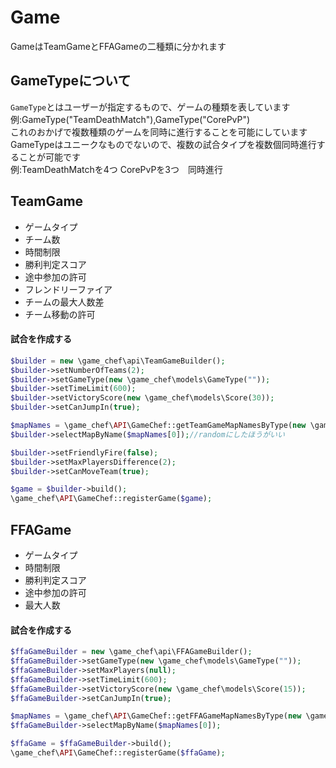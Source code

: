 # Game
GameはTeamGameとFFAGameの二種類に分かれます  

## GameTypeについて
`GameType`とはユーザーが指定するもので、ゲームの種類を表しています  
例:GameType("TeamDeathMatch"),GameType("CorePvP")  
これのおかげで複数種類のゲームを同時に進行することを可能にしています  
GameTypeはユニークなものでないので、複数の試合タイプを複数個同時進行することが可能です  
例:TeamDeathMatchを4つ CorePvPを3つ　同時進行   

## TeamGame
 - ゲームタイプ
 - チーム数
 - 時間制限
 - 勝利判定スコア
 - 途中参加の許可
 - フレンドリーファイア
 - チームの最大人数差
 - チーム移動の許可
 
#### 試合を作成する
```php
$builder = new \game_chef\api\TeamGameBuilder();
$builder->setNumberOfTeams(2);
$builder->setGameType(new \game_chef\models\GameType(""));
$builder->setTimeLimit(600);
$builder->setVictoryScore(new \game_chef\models\Score(30));
$builder->setCanJumpIn(true);

$mapNames = \game_chef\API\GameChef::getTeamGameMapNamesByType(new \game_chef\models\GameType(""));
$builder->selectMapByName($mapNames[0]);//randomにしたほうがいい

$builder->setFriendlyFire(false);
$builder->setMaxPlayersDifference(2);
$builder->setCanMoveTeam(true);

$game = $builder->build();
\game_chef\API\GameChef::registerGame($game);
```
 
 
## FFAGame
 - ゲームタイプ
 - 時間制限
 - 勝利判定スコア
 - 途中参加の許可
 - 最大人数

#### 試合を作成する
```php
$ffaGameBuilder = new \game_chef\api\FFAGameBuilder();
$ffaGameBuilder->setGameType(new \game_chef\models\GameType(""));
$ffaGameBuilder->setMaxPlayers(null);
$ffaGameBuilder->setTimeLimit(600);
$ffaGameBuilder->setVictoryScore(new \game_chef\models\Score(15));
$ffaGameBuilder->setCanJumpIn(true);

$mapNames = \game_chef\API\GameChef::getFFAGameMapNamesByType(new \game_chef\models\GameType(""));
$ffaGameBuilder->selectMapByName($mapNames[0]);

$ffaGame = $ffaGameBuilder->build();
\game_chef\API\GameChef::registerGame($ffaGame);
``` 